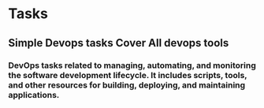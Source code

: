 # Tasks
## Simple Devops tasks Cover All devops tools
### DevOps tasks related to managing, automating, and monitoring the software development lifecycle. It includes scripts, tools, and other resources for building, deploying, and maintaining applications.
